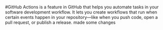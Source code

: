 #GitHub Actions is a feature in GitHub that helps you automate tasks in your software development workflow. It lets you create workflows that run when certain events happen in your repository—like when you push code, open a pull request, or publish a release.
made some changes